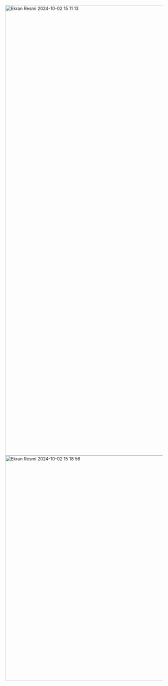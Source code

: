 <img width="1440" alt="Ekran Resmi 2024-10-02 15 11 13" src="https://github.com/user-attachments/assets/b84835cc-b0c5-4796-a9cd-1c295738f4fe">
<img width="721" alt="Ekran Resmi 2024-10-02 15 18 56" src="https://github.com/user-attachments/assets/3de6c121-472f-4dc0-87d6-d5c78746692e">
